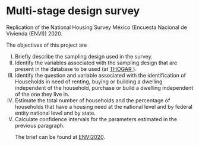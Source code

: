 # Multi-stage design survey

Replication of the National Housing Survey México (Encuesta Nacional de Vivienda (ENVI)) 2020.

The objectives of this project are

<ol type="I">
  <li> Briefly describe the sampling design used in the survey.</li>

  <li> Identify the variables associated with the sampling design that are present in the database to be used (at <a href="https://www.inegi.org.mx/programas/envi/2020/#Microdatos" target="_blank"> THOGAR </a> ).</li>

  <li> Identify the question and variable associated with the identification of Households in need of renting, buying or building a dwelling independent of the household, purchase or build a dwelling independent of the one they live in.</li>

  <li> Estimate the total number of households and the percentage of households that have a housing need at the national level and by federal entity national level and by state. </li>

  <li> Calculate confidence intervals for the parameters estimated in the previous paragraph. </li>

The brief can be found at [ENVI2020](https://drive.google.com/file/d/1B2OGmgCCaTTb-H6x-JEMiRvC_G7wxL8w/view?usp=drive_link).

